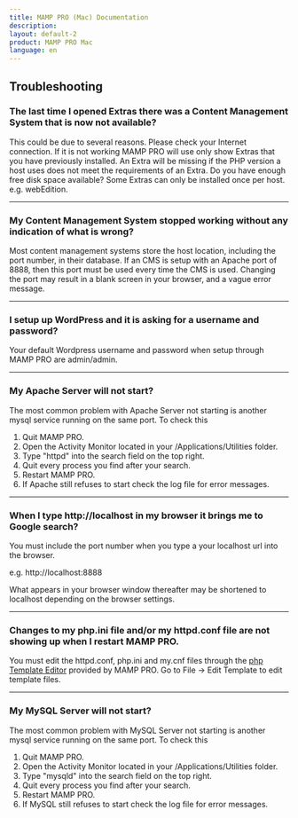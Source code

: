 ```yaml
---
title: MAMP PRO (Mac) Documentation
description: 
layout: default-2
product: MAMP PRO Mac
language: en
---
```


## Troubleshooting

### The last time I opened Extras there was a Content Management System that is now not available?

This could be due to several reasons. Please check your Internet connection. If it is not working MAMP PRO will use only show Extras that you have previously installed. An Extra will be missing if the PHP version a host uses does not meet the requirements of an Extra. Do you have enough free disk space available? Some Extras can only be installed once per host. e.g. webEdition.

---

### My Content Management System stopped working without any indication of what is wrong?

Most content management systems store the host location, including the port number, in their database. If an CMS is setup with an Apache port of 8888, then this port must be used every time the CMS is used. Changing the port may result in a blank screen in your browser, and a vague error message.

---

### I setup up WordPress and it is asking for a username and password?

Your default Wordpress username and password when setup through MAMP PRO are admin/admin.

---

### My Apache Server will not start?

The most common problem with Apache Server not starting is another mysql service running on the same port. To check this

1. Quit MAMP PRO.
2. Open the Activity Monitor located in your /Applications/Utilities folder.
3. Type "httpd" into the search field on the top right.
4. Quit every process you find after your search.
5. Restart MAMP PRO.
6. If Apache still refuses to start check the log file for error messages.

---

### When I type http://localhost in my browser it brings me to Google search?

You must include the port number when you type a your localhost url into the browser.

e.g. http://localhost:8888

What appears in your browser window thereafter may be shortened to localhost depending on the browser settings.

---

### Changes to my php.ini file and/or my httpd.conf file are not showing up when I restart MAMP PRO.

You must edit the httpd.conf, php.ini and my.cnf files through the [php Template Editor](../Menu/File) provided by MAMP PRO. Go to File -> Edit Template to edit template files.

---

### My MySQL Server will not start?

The most common problem with MySQL Server not starting is another mysql service running on the same port. To check this 

1. Quit MAMP PRO.
2. Open the Activity Monitor located in your /Applications/Utilities folder.
3. Type "mysqld" into the search field on the top right.
4. Quit every process you find after your search.
5. Restart MAMP PRO.
6. If MySQL still refuses to start check the log file for error messages.
